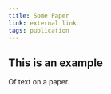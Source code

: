 ```yaml
---
title: Some Paper
link: external link
tags: publication
---
```


## This is an example

Of text on a paper.
